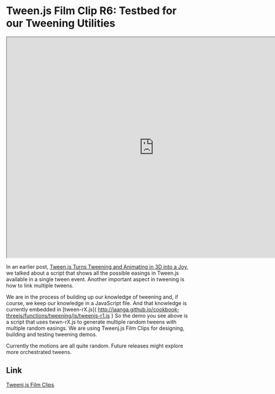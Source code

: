 ﻿Tween.js Film Clip R6: Testbed for our Tweening Utilities
===

<iframe src=http://jaanga.github.io/cookbook-threejs/functions/tweening/tweenjs-film-clips/ width=800 height=600 ></iframe>

In an earlier post, [Tween.js Turns Tweening and Animating in 3D into a Joy]( http://jaanga.github.io/request-jaanga-blog-posts.html#2016-01-15_tweenjs-makes-tweening-in-3d-a-joy_moving-manuals.md),
we talked about a script that shows all the possible easings in Tween.js available in a single tween event.
Another important aspect in tweening is how to link multiple tweens.

We are in the process of building up our knowledge of tweening and, if course, we keep our knowledge in a JavaScript file.
And that knowledge is currently embedded in [tween-rX.js]( http://jaanga.github.io/cookbook-threejs/functions/tweening/js/tweenjs-r1.js }
So the demo you see above is a script that uses twwn-rX.js to generate multiple random tweens with multiple random easings.
We are using Tweenj.js Film Clips for designing, building and testing tweening demos.

Currently the motions are all quite random. Future releases might explore more orchestrated tweens.

## Link

[Tweenj.js Film Clips]( http://jaanga.github.io/cookbook-threejs/functions/tweening/tweenjs-film-clips/ )



 